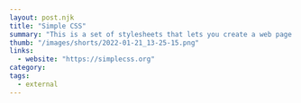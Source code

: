 ```yaml
---
layout: post.njk
title: "Simple CSS"
summary: "This is a set of stylesheets that lets you create a web page without any classes. Feels like the way HTML should work. The page looks pretty good as is and of course can be customized, but that's almost besides the point. Great for demos that look great out of the box."
thumb: "/images/shorts/2022-01-21_13-25-15.png"
links:
  - website: "https://simplecss.org"
category:
tags:
  - external
---
```

